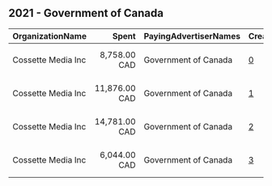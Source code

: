 ## 2021 - Government of Canada 
|OrganizationName|Spent|PayingAdvertiserNames|CreativeUrls|Impressions|Genders|AgeBrackets|CountryCodes|BillingAddresses|CandidateBallotInformation|
|:---|---:|:---|:---|---:|:---|:---|:---|:---|:---|
|Cossette Media Inc|8,758.00 CAD|Government of Canada|[0](https://www.snap.com/political-ads/asset/10ececb518ca65ce87144e988cc35d479c7414156f8a0498f42ebf90b34b1b0b?mediaType=mp4)|1,011,735||18-34|canada|"P.O. Box. 11613, Succ. Centre-ville,Montreal,H3C5V9,CA"||
|Cossette Media Inc|11,876.00 CAD|Government of Canada|[1](https://www.snap.com/political-ads/asset/6926d7fb7eb95cb0b33e08cc79b3dca25cf644a7f447d71f1f15db24bc8f0ea6?mediaType=mp4)|1,374,752||18-34|canada|"P.O. Box. 11613, Succ. Centre-ville,Montreal,H3C5V9,CA"||
|Cossette Media Inc|14,781.00 CAD|Government of Canada|[2](https://www.snap.com/political-ads/asset/91404cf9af45a52655e8f8df0d79c99f9d99bce7d7fa3ffcb0cc753ba839c2ca?mediaType=mp4)|1,710,357||18-34|canada|"P.O. Box. 11613, Succ. Centre-ville,Montreal,H3C5V9,CA"||
|Cossette Media Inc|6,044.00 CAD|Government of Canada|[3](https://www.snap.com/political-ads/asset/56ee021fadb638696082ea12a74300a7ace7668b465d0b2d2495dae4eb264acd?mediaType=mp4)|699,020||18-34|canada|"P.O. Box. 11613, Succ. Centre-ville,Montreal,H3C5V9,CA"||
